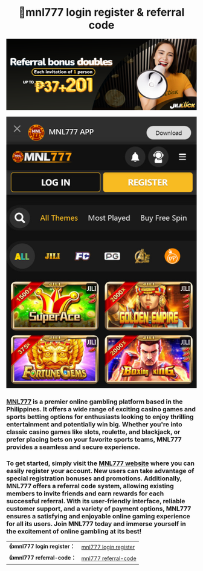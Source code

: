 <h1 tabindex="-1" dir="auto" style="text-align:center">
   🥇mnl777 login register & referral code
</h1>
<p align=center>
   <a href="https://github.jililuck.com">
     <img src="https://github.com/mnl777/mnl777-login-register-referral-code/blob/main/promotion_friend_new.png">
   </a>
</p>

<p align=center>
   <a href="https://github.jililuck.com">
     <img src="https://github.com/mnl777/mnl777-login-register-referral-code/blob/main/2024-07-08_161134.jpg">
   </a>
</p>
<!-- <p align=center><img src=https://avatars.githubusercontent.com/u/120363254?s=400&u=5d21cc03867d5d58a0a0165a8ef4939a68b55c57&v=4 width=200 height=200></p> -->
<h3 tabindex="-1" dir="auto">
   <a href="https://github.jililuck.com">MNL777</a> is a premier online gambling platform based in the Philippines. It offers a wide range of exciting casino games and sports betting options for enthusiasts looking to enjoy thrilling entertainment and potentially win big. Whether you're into classic casino games like slots, roulette, and blackjack, or prefer placing bets on your favorite sports teams, MNL777 provides a seamless and secure experience.
</h3>
<h3 tabindex="-1" dir="auto">
To get started, simply visit the <a href="https://github.jililuck.com">MNL777 website</a> where you can easily register your account. New users can take advantage of special registration bonuses and promotions. Additionally, MNL777 offers a referral code system, allowing existing members to invite friends and earn rewards for each successful referral. With its user-friendly interface, reliable customer support, and a variety of payment options, MNL777 ensures a satisfying and enjoyable online gaming experience for all its users. Join MNL777 today and immerse yourself in the excitement of online gambling at its best!
</h3>

   <p>
      <table align=center>
         <tbody>
           <tr class="Box-sc-g0xbh4-0 dApGZs"><td><b>👍mnl777 login register：</b></td><td><a href="https://github.jililuck.com" title="mnl777 login register">mnl777 login register</a></td></tr>
          <tr class="Box-sc-g0xbh4-0 dApGZs"><td><b>👍mnl777 referral-code：</b></td><td><a href="https://github.jililuck.com" title="mnl777 referral-code">mnl777 referral-code</a></td></tr>
         </tbody>
      </table1>
   <p>
</p>
